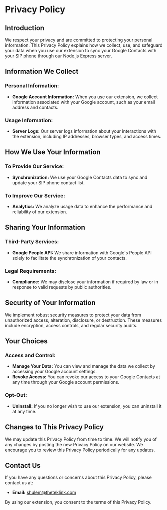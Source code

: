 # Privacy Policy

## Introduction
We respect your privacy and are committed to protecting your personal information. This Privacy Policy explains how we collect, use, and safeguard your data when you use our extension to sync your Google Contacts with your SIP phone through our Node.js Express server.

## Information We Collect

### Personal Information:
- **Google Account Information:** When you use our extension, we collect information associated with your Google account, such as your email address and contacts.

### Usage Information:
- **Server Logs:** Our server logs information about your interactions with the extension, including IP addresses, browser types, and access times.

## How We Use Your Information

### To Provide Our Service:
- **Synchronization:** We use your Google Contacts data to sync and update your SIP phone contact list.

### To Improve Our Service:
- **Analytics:** We analyze usage data to enhance the performance and reliability of our extension.

## Sharing Your Information

### Third-Party Services:
- **Google People API:** We share information with Google's People API solely to facilitate the synchronization of your contacts.

### Legal Requirements:
- **Compliance:** We may disclose your information if required by law or in response to valid requests by public authorities.

## Security of Your Information

We implement robust security measures to protect your data from unauthorized access, alteration, disclosure, or destruction. These measures include encryption, access controls, and regular security audits.

## Your Choices

### Access and Control:
- **Manage Your Data:** You can view and manage the data we collect by accessing your Google account settings.
- **Revoke Access:** You can revoke our access to your Google Contacts at any time through your Google account permissions.

### Opt-Out:
- **Uninstall:** If you no longer wish to use our extension, you can uninstall it at any time.

## Changes to This Privacy Policy

We may update this Privacy Policy from time to time. We will notify you of any changes by posting the new Privacy Policy on our website. We encourage you to review this Privacy Policy periodically for any updates.

## Contact Us

If you have any questions or concerns about this Privacy Policy, please contact us at:

- **Email:** shulem@theteklink.com

By using our extension, you consent to the terms of this Privacy Policy.
